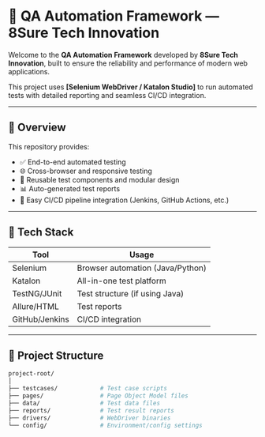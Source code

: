 # 🧪 QA Automation Framework — 8Sure Tech Innovation

Welcome to the **QA Automation Framework** developed by **8Sure Tech Innovation**, built to ensure the reliability and performance of modern web applications.

This project uses **[Selenium WebDriver / Katalon Studio]** to run automated tests with detailed reporting and seamless CI/CD integration.

---

## 🚀 Overview

This repository provides:

- ✅ End-to-end automated testing
- 🌐 Cross-browser and responsive testing
- 🔁 Reusable test components and modular design
- 📊 Auto-generated test reports
- 🧰 Easy CI/CD pipeline integration (Jenkins, GitHub Actions, etc.)

---

## 🧰 Tech Stack

| Tool         | Usage                             |
|--------------|-----------------------------------|
| Selenium     | Browser automation (Java/Python)  |
| Katalon      | All-in-one test platform          |
| TestNG/JUnit | Test structure (if using Java)    |
| Allure/HTML  | Test reports                      |
| GitHub/Jenkins | CI/CD integration              |

---

## 📁 Project Structure

```bash
project-root/
│
├── testcases/            # Test case scripts
├── pages/                # Page Object Model files
├── data/                 # Test data files
├── reports/              # Test result reports
├── drivers/              # WebDriver binaries
└── config/               # Environment/config settings
